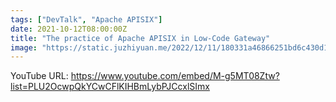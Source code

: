 ```yaml
---
tags: ["DevTalk", "Apache APISIX"]
date: 2021-10-12T08:00:00Z
title: "The practice of Apache APISIX in Low-Code Gateway"
image: "https://static.juzhiyuan.me/2022/12/11/180331a46866251bd6c430d1fddf0abc.png?format=webp"
---
```


YouTube URL: https://www.youtube.com/embed/M-g5MT08Ztw?list=PLU2OcwpQkYCwCFlKIHBmLybPJCcxlSImx